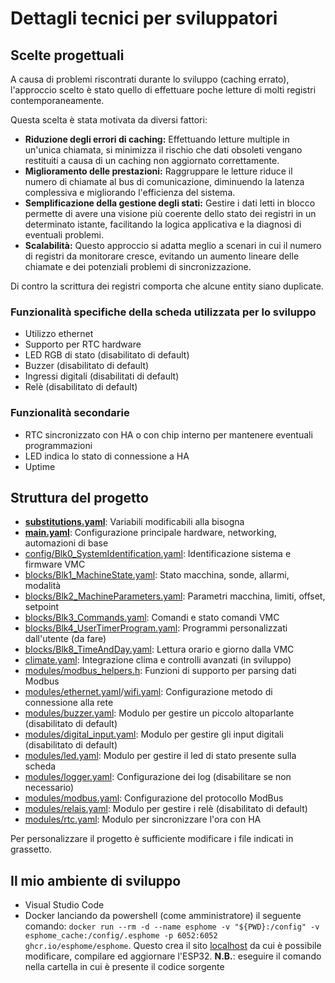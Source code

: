 # Dettagli tecnici per sviluppatori

## Scelte progettuali
A causa di problemi riscontrati durante lo sviluppo (caching errato), l'approccio scelto è stato quello di effettuare poche letture di molti registri contemporaneamente.

Questa scelta è stata motivata da diversi fattori:

- **Riduzione degli errori di caching:** Effettuando letture multiple in un'unica chiamata, si minimizza il rischio che dati obsoleti vengano restituiti a causa di un caching non aggiornato correttamente.
- **Miglioramento delle prestazioni:** Raggruppare le letture riduce il numero di chiamate al bus di comunicazione, diminuendo la latenza complessiva e migliorando l'efficienza del sistema.
- **Semplificazione della gestione degli stati:** Gestire i dati letti in blocco permette di avere una visione più coerente dello stato dei registri in un determinato istante, facilitando la logica applicativa e la diagnosi di eventuali problemi.
- **Scalabilità:** Questo approccio si adatta meglio a scenari in cui il numero di registri da monitorare cresce, evitando un aumento lineare delle chiamate e dei potenziali problemi di sincronizzazione.

Di contro la scrittura dei registri comporta che alcune entity siano duplicate.

### Funzionalità specifiche della scheda utilizzata per lo sviluppo
- Utilizzo ethernet
- Supporto per RTC hardware
- LED RGB di stato (disabilitato di default)
- Buzzer (disabilitato di default)
- Ingressi digitali (disabilitati di default)
- Relè (disabilitato di default)

### Funzionalità secondarie
- RTC sincronizzato con HA o con chip interno per mantenere eventuali programmazioni
- LED indica lo stato di connessione a HA
- Uptime

## Struttura del progetto
- **[substitutions.yaml](../substitutions.yaml)**: Variabili modificabili alla bisogna
- **[main.yaml](../main.yaml)**: Configurazione principale hardware, networking, automazioni di base
- [config/Blk0_SystemIdentification.yaml](../blocks/Blk0_SystemIdentification.yaml): Identificazione sistema e firmware VMC
- [blocks/Blk1_MachineState.yaml](../blocks/Blk1_MachineState.yaml.yaml): Stato macchina, sonde, allarmi, modalità
- [blocks/Blk2_MachineParameters.yaml](../blocks/Blk2_MachineParameters.yaml.yaml): Parametri macchina, limiti, offset, setpoint
- [blocks/Blk3_Commands.yaml](../blocks/Blk3_Commands.yaml.yaml): Comandi e stato comandi VMC
- [blocks/Blk4_UserTimerProgram.yaml](../blocks/Blk4_UserTimerProgram.yaml.yaml): Programmi personalizzati dall'utente (da fare)
- [blocks/Blk8_TimeAndDay.yaml](../blocks/Blk8_TimeAndDay.yaml.yaml): Lettura orario e giorno dalla VMC
- [climate.yaml](../climate.yaml): Integrazione clima e controlli avanzati (in sviluppo)
- [modules/modbus_helpers.h](../modbus_helpers.h): Funzioni di supporto per parsing dati Modbus
- [modules/ethernet.yaml](../modules/ethernet.yaml)/[wifi.yaml](../modules/wifi.yaml): Configurazione metodo di connessione alla rete
- [modules/buzzer.yaml](../modules/buzzer.yaml): Modulo per gestire un piccolo altoparlante (disabilitato di default)
- [modules/digital_input.yaml](../modules/digital_input.yaml): Modulo per gestire gli input digitali (disabilitato di default)
- [modules/led.yaml](../modules/led.yaml): Modulo per gestire il led di stato presente sulla scheda
- [modules/logger.yaml](../modules/logger.yaml): Configurazione dei log (disabilitare se non necessario)
- [modules/modbus.yaml](../modules/modbus.yaml): Configurazione del protocollo ModBus
- [modules/relais.yaml](../modules/relais.yaml): Modulo per gestire i relè (disabilitato di default)
- [modules/rtc.yaml](../modules/rtc.yaml): Modulo per sincronizzare l'ora con HA

Per personalizzare il progetto è sufficiente modificare i file indicati in grassetto.

## Il mio ambiente di sviluppo
- Visual Studio Code
- Docker lanciando da powershell (come amministratore) il seguente comando:
`docker run --rm -d --name esphome -v "${PWD}:/config" -v esphome_cache:/config/.esphome -p 6052:6052 ghcr.io/esphome/esphome`. Questo crea il sito [localhost](http://localhost:6052/) da cui è possibile modificare, compilare ed aggiornare l'ESP32. **N.B.**: eseguire il comando nella cartella in cui è presente il codice sorgente
